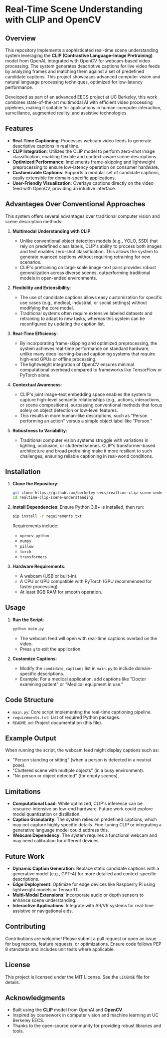 # Real-Time Scene Understanding with CLIP and OpenCV

## Overview
This repository implements a sophisticated real-time scene understanding system leveraging the **CLIP (Contrastive Language–Image Pretraining)** model from OpenAI, integrated with OpenCV for webcam-based video processing. The system generates descriptive captions for live video feeds by analyzing frames and matching them against a set of predefined candidate captions. This project showcases advanced computer vision and natural language processing techniques, optimized for low-latency performance.

Developed as part of an advanced EECS project at UC Berkeley, this work combines state-of-the-art multimodal AI with efficient video processing pipelines, making it suitable for applications in human-computer interaction, surveillance, augmented reality, and assistive technologies.

## Features
- **Real-Time Captioning**: Processes webcam video feeds to generate descriptive captions in real time.
- **CLIP Integration**: Utilizes the CLIP model to perform zero-shot image classification, enabling flexible and context-aware scene descriptions.
- **Optimized Performance**: Implements frame-skipping and lightweight preprocessing to ensure low-latency operation on consumer hardware.
- **Customizable Captions**: Supports a modular set of candidate captions, easily extensible for domain-specific applications.
- **User-Friendly Visualization**: Overlays captions directly on the video feed with OpenCV, providing an intuitive interface.

## Advantages Over Conventional Approaches
This system offers several advantages over traditional computer vision and scene description methods:

1. **Multimodal Understanding with CLIP**:
   - Unlike conventional object detection models (e.g., YOLO, SSD) that rely on predefined class labels, CLIP's ability to process both images and text enables zero-shot classification. This allows the system to generate nuanced captions without requiring retraining for new scenarios.
   - CLIP's pretraining on large-scale image-text pairs provides robust generalization across diverse scenes, outperforming traditional models in open-ended environments.

2. **Flexibility and Extensibility**:
   - The use of candidate captions allows easy customization for specific use cases (e.g., medical, industrial, or social settings) without modifying the core model.
   - Traditional systems often require extensive labeled datasets and retraining to adapt to new tasks, whereas this system can be reconfigured by updating the caption list.

3. **Real-Time Efficiency**:
   - By incorporating frame-skipping and optimized preprocessing, the system achieves real-time performance on standard hardware, unlike many deep learning-based captioning systems that require high-end GPUs or offline processing.
   - The lightweight integration of OpenCV ensures minimal computational overhead compared to frameworks like TensorFlow or PyTorch alone.

4. **Contextual Awareness**:
   - CLIP's joint image-text embedding space enables the system to capture high-level semantic relationships (e.g., actions, interactions, or scene compositions), surpassing conventional methods that focus solely on object detection or low-level features.
   - This results in more human-like descriptions, such as "Person performing an action" versus a simple object label like "Person."

5. **Robustness to Variability**:
   - Traditional computer vision systems struggle with variations in lighting, occlusion, or cluttered scenes. CLIP's transformer-based architecture and broad pretraining make it more resilient to such challenges, ensuring reliable captioning in real-world conditions.

## Installation
1. **Clone the Repository**:
   ```bash
   git clone https://github.com/berkeley-eecs/realtime-clip-scene-understanding.git
   cd realtime-clip-scene-understanding
   ```

2. **Install Dependencies**:
   Ensure Python 3.8+ is installed, then run:
   ```bash
   pip install -r requirements.txt
   ```

   Requirements include:
   - `opencv-python`
   - `numpy`
   - `pillow`
   - `torch`
   - `transformers`

3. **Hardware Requirements**:
   - A webcam (USB or built-in).
   - A CPU or GPU compatible with PyTorch (GPU recommended for faster processing).
   - At least 8GB RAM for smooth operation.

## Usage
1. **Run the Script**:
   ```bash
   python main.py
   ```
   - The webcam feed will open with real-time captions overlaid on the video.
   - Press `q` to exit the application.

2. **Customize Captions**:
   - Modify the `candidate_captions` list in `main.py` to include domain-specific descriptions.
   - Example: For a medical application, add captions like "Doctor examining patient" or "Medical equipment in use."

## Code Structure
- `main.py`: Core script implementing the real-time captioning pipeline.
- `requirements.txt`: List of required Python packages.
- `README.md`: Project documentation (this file).

## Example Output
When running the script, the webcam feed might display captions such as:
- "Person standing or sitting" (when a person is detected in a neutral pose).
- "Cluttered scene with multiple objects" (in a busy environment).
- "No person or object detected" (for empty scenes).

## Limitations
- **Computational Load**: While optimized, CLIP's inference can be resource-intensive on low-end hardware. Future work could explore model quantization or distillation.
- **Caption Granularity**: The system relies on predefined captions, which may not capture highly specific details. Fine-tuning CLIP or integrating a generative language model could address this.
- **Webcam Dependency**: The system requires a functional webcam and may need calibration for different devices.

## Future Work
- **Dynamic Caption Generation**: Replace static candidate captions with a generative model (e.g., GPT-4) for more detailed and context-specific descriptions.
- **Edge Deployment**: Optimize for edge devices like Raspberry Pi using lightweight models or TensorRT.
- **Multi-Modal Extensions**: Incorporate audio or depth sensors to enhance scene understanding.
- **Interactive Applications**: Integrate with AR/VR systems for real-time assistive or navigational aids.

## Contributing
Contributions are welcome! Please submit a pull request or open an issue for bug reports, feature requests, or optimizations. Ensure code follows PEP 8 standards and includes unit tests where applicable.

## License
This project is licensed under the MIT License. See the `LICENSE` file for details.

## Acknowledgments
- Built using the **CLIP** model from OpenAI and **OpenCV**.
- Inspired by coursework in computer vision and machine learning at UC Berkeley EECS.
- Thanks to the open-source community for providing robust libraries and tools.